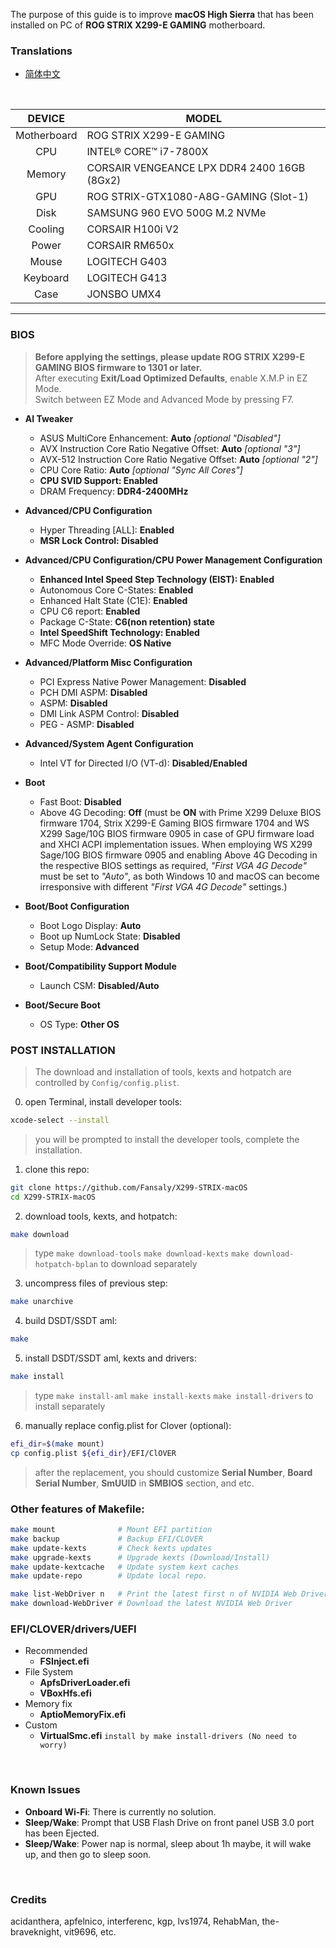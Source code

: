 The purpose of this guide is to improve **macOS High Sierra** that has been installed on PC of **ROG STRIX X299-E GAMING** motherboard.

### Translations
- [简体中文](README.zh_CN.md)

&nbsp;

DEVICE | MODEL
:-: | -
Motherboard | ROG STRIX X299-E GAMING
CPU | INTEL® CORE™ i7-7800X
Memory | CORSAIR VENGEANCE LPX DDR4 2400 16GB (8Gx2)
GPU | ROG STRIX-GTX1080-A8G-GAMING (Slot-1)
Disk | SAMSUNG 960 EVO 500G M.2 NVMe
Cooling | CORSAIR H100i V2
Power | CORSAIR RM650x
Mouse | LOGITECH G403
Keyboard | LOGITECH G413
Case | JONSBO UMX4

---

### BIOS
> **Before applying the settings, please update ROG STRIX X299-E GAMING BIOS firmware to 1301 or later.**  
> After executing **Exit/Load Optimized Defaults**, enable X.M.P in EZ Mode.  
> Switch between EZ Mode and Advanced Mode by pressing F7.

- **AI Tweaker**
  - ASUS MultiCore Enhancement: **Auto** *[optional "Disabled"]*
  - AVX Instruction Core Ratio Negative Offset: **Auto** *[optional "3"]*
  - AVX-512 Instruction Core Ratio Negative Offset: **Auto** *[optional "2"]*
  - CPU Core Ratio: **Auto** *[optional "Sync All Cores"]*
  - **CPU SVID Support: Enabled**
  - DRAM Frequency: **DDR4-2400MHz**

- **Advanced/CPU Configuration**
  - Hyper Threading [ALL]: **Enabled**
  - **MSR Lock Control: Disabled**

- **Advanced/CPU Configuration/CPU Power Management Configuration**
  - **Enhanced Intel Speed Step Technology (EIST): Enabled**
  - Autonomous Core C-States: **Enabled**
  - Enhanced Halt State (C1E): **Enabled**
  - CPU C6 report: **Enabled**
  - Package C-State: **C6(non retention) state**
  - **Intel SpeedShift Technology: Enabled**
  - MFC Mode Override: **OS Native**

- **Advanced/Platform Misc Configuration**
  - PCI Express Native Power Management: **Disabled**
  - PCH DMI ASPM: **Disabled**
  - ASPM: **Disabled**
  - DMI Link ASPM Control: **Disabled**
  - PEG - ASMP: **Disabled**

- **Advanced/System Agent Configuration**
  - Intel VT for Directed I/O (VT-d): **Disabled/Enabled**

- **Boot**
  - Fast Boot: **Disabled**
  - Above 4G Decoding: **Off** (must be **ON** with Prime X299 Deluxe BIOS firmware 1704, Strix X299-E Gaming BIOS firmware 1704 and WS X299 Sage/10G BIOS firmware 0905 in case of GPU firmware load and XHCI ACPI implementation issues. When employing WS X299 Sage/10G BIOS firmware 0905 and enabling Above 4G Decoding in the respective BIOS settings as required, _"First VGA 4G Decode"_ must be set to _"Auto"_, as both Windows 10 and macOS can become irresponsive with different _"First VGA 4G Decode"_ settings.)

- **Boot/Boot Configuration**
  - Boot Logo Display: **Auto**
  - Boot up NumLock State: **Disabled**
  - Setup Mode: **Advanced**

- **Boot/Compatibility Support Module**
  - Launch CSM: **Disabled/Auto**

- **Boot/Secure Boot**
  - OS Type: **Other OS**

### POST INSTALLATION
> The download and installation of tools, kexts and hotpatch are controlled by `Config/config.plist`.

0. open Terminal, install developer tools:
```sh
xcode-select --install
```
> you will be prompted to install the developer tools, complete the installation.

1. clone this repo:
```sh
git clone https://github.com/Fansaly/X299-STRIX-macOS
cd X299-STRIX-macOS
```
2. download tools, kexts, and hotpatch:
```sh
make download
```
> type `make download-tools` `make download-kexts` `make download-hotpatch-bplan` to download separately
3. uncompress files of previous step:
```sh
make unarchive
```
4. build DSDT/SSDT aml:
```sh
make
```
5. install DSDT/SSDT aml, kexts and drivers:
```sh
make install
```
> type `make install-aml` `make install-kexts` `make install-drivers` to install separately
6. manually replace config.plist for Clover (optional):
```sh
efi_dir=$(make mount)
cp config.plist ${efi_dir}/EFI/ClOVER
```
> after the replacement, you should customize **Serial Number**, **Board Serial Number**, **SmUUID** in **SMBIOS** section, and etc.

### Other features of Makefile:
```sh
make mount              # Mount EFI partition
make backup             # Backup EFI/CLOVER
make update-kexts       # Check kexts updates
make upgrade-kexts      # Upgrade kexts (Download/Install)
make update-kextcache   # Update system kext caches
make update-repo        # Update local repo.

make list-WebDriver n   # Print the latest first n of NVIDIA Web Driver info.
make download-WebDriver # Download the latest NVIDIA Web Driver
```

### EFI/CLOVER/drivers/UEFI
  - Recommended
    - **FSInject.efi**
  - File System
    - **ApfsDriverLoader.efi**
    - **VBoxHfs.efi**
  - Memory fix
    - **AptioMemoryFix.efi**
  - Custom
    - **VirtualSmc.efi** `install by make install-drivers (No need to worry)`

&nbsp;

### Known Issues
- **Onboard Wi-Fi**: There is currently no solution.
- **Sleep/Wake**: Prompt that USB Flash Drive on front panel USB 3.0 port has been Ejected.
- **Sleep/Wake**: Power nap is normal, sleep about 1h maybe, it will wake up, and then go to sleep soon.

&nbsp;

### Credits
acidanthera, apfelnico, interferenc, kgp, lvs1974, RehabMan, the-braveknight, vit9696, etc.
